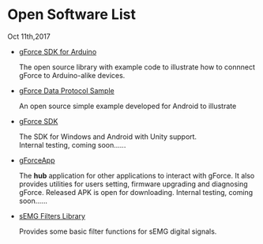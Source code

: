 # Open Software List

Oct 11th,2017

* [gForce SDK for Arduino][gForceSDKArduino]

  The open source library with example code to illustrate how to connnect
  gForce to Arduino-alike devices.

* [gForce Data Protocol Sample][gForceDataProtocolSample]

  An open source simple example developed for Android to illustrate

* [gForce SDK][gForceSDK]

  The SDK for Windows and Android with Unity support.   
  Internal testing, coming soon......

* [gForceApp][gForceApp]

  The **hub** application for other applications to interact with
  gForce. It also provides utilities for users setting, firmware upgrading and
  diagnosing gForce. Released APK is open for downloading.
  Internal testing, coming soon......

* [sEMG Filters Library][EMGFilters]

  Provides some basic filter functions for sEMG digital signals.
  
[gForceSDKArduino]: https://github.com/oymotion/gForceSDKArduino
[gForceDataProtocolSample]: https://github.com/oymotion/gForceDataProtocolSample
[EMGFilters]: https://github.com/oymotion/EMGFilters
[gForceSDK]: https://github.com/oymotion/gForceSDK
[gForceApp]: https://github.com/oymotion/gForceApp
[gForceAppForAndroid]: https://github.com/oymotion/gForceApp/releases